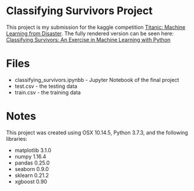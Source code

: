 # Classifying Survivors Project

This project is my submission for the kaggle competition [Titanic: Machine Learning from Disaster](https://www.kaggle.com/c/titanic).
The fully rendered version can be seen here: [Classifying Survivors: An Exercise in Machine Learning with Python](https://www.kaggle.com/msieviec/classifying-survivors-an-exercise-in-machine-lear)

# Files

* classifying\_survivors.ipynbb - Jupyter Notebook of the final project
* test.csv - the testing data
* train.csv - the training data

# Notes 

This project was created using OSX 10.14.5, Python 3.7.3, and the following libraries:

* matplotlib 3.1.0
* numpy 1.16.4
* pandas 0.25.0
* seaborn 0.9.0
* sklearn 0.21.2
* xgboost 0.90